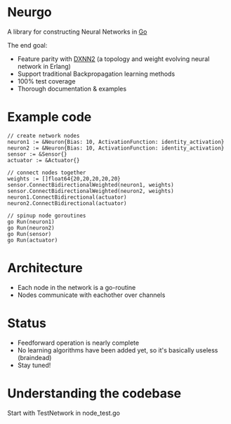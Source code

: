 
# Neurgo

A library for constructing Neural Networks in [Go](http://golang.org/)

The end goal:

* Feature parity with [DXNN2](https://github.com/CorticalComputer/DXNN2) (a topology and weight evolving neural network in Erlang)
* Support traditional Backpropagation learning methods
* 100% test coverage
* Thorough documentation & examples

# Example code

```
// create network nodes
neuron1 := &Neuron{Bias: 10, ActivationFunction: identity_activation}
neuron2 := &Neuron{Bias: 10, ActivationFunction: identity_activation}
sensor := &Sensor{}
actuator := &Actuator{}

// connect nodes together
weights := []float64{20,20,20,20,20}
sensor.ConnectBidirectionalWeighted(neuron1, weights)
sensor.ConnectBidirectionalWeighted(neuron2, weights)
neuron1.ConnectBidirectional(actuator)
neuron2.ConnectBidirectional(actuator)

// spinup node goroutines
go Run(neuron1)
go Run(neuron2)
go Run(sensor)
go Run(actuator)
```

# Architecture

* Each node in the network is a go-routine
* Nodes communicate with eachother over channels

# Status

* Feedforward operation is nearly complete
* No learning algorithms have been added yet, so it's basically useless (braindead)
* Stay tuned!

# Understanding the codebase

Start with TestNetwork in node_test.go
